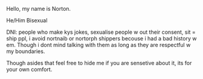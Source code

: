 Hello, my name is Norton.

He/Him  Bisexual


DNI: people who make kys jokes, sexualise people w out their consent, sit = ship ppl, i avoid nortnaib or nortorph shippers becouse i had a bad history w em. Though i dont mind talking with them as long as they are respectful w my boundaries.

Though asides that feel free to hide me if you are sensetive about it, its for your own comfort.
